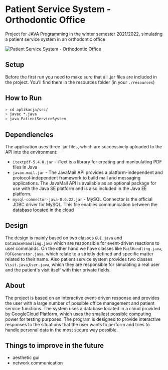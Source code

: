# Patient Service System - Orthodontic Office

Project for JAVA Programming in the winter semester 2021/2022, simulating a patient service system in an orthodontic office

![Patient Service System - Orthodontic Office](https://github.com/Adam1904/SystemObslugiPacjenta-GabinetOrtodontyczny/blob/main/resources/icon.JPG)

## Setup

Before the first run you need to make sure that all .jar files are included in the project. You'll find them in the resources folder (in your `./resources`)

## How to Run

```sh
> cd aplikacja/src/
> javac *.java
> java PatientServiceSystem
```

## Dependiencies 

The application uses three .jar files, which are successively uploaded to the API into the environment:
- `itextpdf-5.4.0.jar` - iText is a library for creating and manipulating PDF files in Java 
- `javax.mail.jar` - The JavaMail API provides a platform-independent and protocol-independent framework to build mail and messaging applications. The JavaMail API is available as an optional package for use with the Java SE platform and is also included in the Java EE platform.
- `mysql-connector-java-8.0.22.jar` - MySQL Connector is the official JDBC driver for MySQL. This file enables communication between the database located in the cloud

## Design

The design is mainly based on two classes `GUI.java` and `DataBaseHandling.java` which are responsible for event-driven reactions to user commands. On the other hand we have classes like `MailHandling.java`, `PDFGenerator.java`, which relate to a strictly defined and specific matter related to their name. Also patient service system provides two classes `Visit.java`,`User.java`, which they are responsible for simulating a real user and the patient's visit itself with thier private fields.

## About

The project is based on an interactive event-driven response and provides the user with a large number of possible office management and patient service functions.
The system uses a database located in a cloud provided by GoogleCloud Platform, which uses the smallest possible computing power for testing purposes.
The program is designed to provide interactive responses to the situations that the user wants to perform and tries to handle personal data in the most secure way possible.

## Things to improve in the future

- aesthetic gui
- network communication
